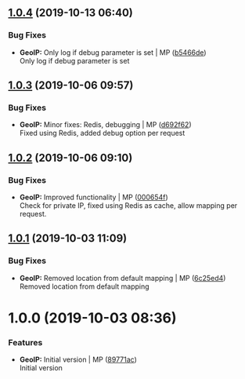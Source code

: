<a name="1.0.4"></a>
## [1.0.4](https://github.com/mmpro/ac-geoip/compare/v1.0.3...v1.0.4) (2019-10-13 06:40)


### Bug Fixes

* **GeoIP:** Only log if debug parameter is set | MP ([b5466de](https://github.com/mmpro/ac-geoip/commit/b5466de))    
  Only log if debug parameter is set



<a name="1.0.3"></a>
## [1.0.3](https://github.com/mmpro/ac-geoip/compare/v1.0.2...v1.0.3) (2019-10-06 09:57)


### Bug Fixes

* **GeoIP:** Minor fixes: Redis, debugging | MP ([d692f62](https://github.com/mmpro/ac-geoip/commit/d692f62))    
  Fixed using Redis, added debug option per request



<a name="1.0.2"></a>
## [1.0.2](https://github.com/mmpro/ac-geoip/compare/v1.0.1...v1.0.2) (2019-10-06 09:10)


### Bug Fixes

* **GeoIP:** Improved functionality | MP ([000654f](https://github.com/mmpro/ac-geoip/commit/000654f))    
  Check for private IP, fixed using Redis as cache, allow mapping per request.



<a name="1.0.1"></a>
## [1.0.1](https://github.com/mmpro/ac-geoip/compare/v1.0.0...v1.0.1) (2019-10-03 11:09)


### Bug Fixes

* **GeoIP:** Removed location from default mapping | MP ([6c25ed4](https://github.com/mmpro/ac-geoip/commit/6c25ed4))    
  Removed location from default mapping



<a name="1.0.0"></a>
# 1.0.0 (2019-10-03 08:36)


### Features

* **GeoIP:** Initial version | MP ([89771ac](https://github.com/mmpro/ac-geoip/commit/89771ac))    
  Initial version



